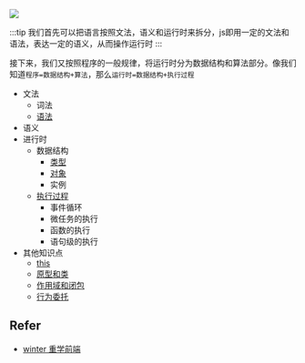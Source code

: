 
![](https://static001.geekbang.org/resource/image/6a/9b/6aec0a09381a2f74014ec604ef99c19b.png)

:::tip
我们首先可以把语言按照文法，语义和运行时来拆分，js即用一定的文法和语法，表达一定的语义，从而操作运行时
:::

接下来，我们又按照程序的一般规律，将运行时分为数据结构和算法部分。像我们知道`程序=数据结构+算法`，那么`运行时=数据结构+执行过程`

* 文法
    * 词法
    * [语法](/_posts/JS/语法)
* 语义
* 进行时
    * 数据结构
        * [类型](/_posts/JS/类型)
        * [对象](/_posts/JS/对象)
        * 实例
    * [执行过程](/_posts/JS/异步)
        * 事件循环
        * 微任务的执行
        * 函数的执行
        * 语句级的执行
* 其他知识点
    * [this](/_posts/JS/this)
    * [原型和类](/_posts/JS/原型和类)
    * [作用域和闭包](/_posts/JS/作用域和闭包)
    * [行为委托](/_posts/JS/行为委托)

## Refer

* [winter 重学前端](https://time.geekbang.org/column/article/78884)